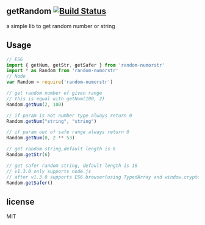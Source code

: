 ## getRandom [![Build Status](https://www.travis-ci.org/isLishude/get-random.svg?branch=master)](https://www.travis-ci.org/isLishude/get-random)
a simple lib to get random number or string 

## Usage

```js
// ES6
import { getNum, getStr, getSafer } from 'random-numorstr'
import * as Random from 'random-numorstr'
// Node
var Random = require('random-numorstr')

// get random number of given range
// this is equal with getNum(100, 2)
Random.getNum(2, 100)

// if param is not number type always return 0
Random.getNum("string", "string")

// if param out of safe range always return 0
Random.getNum(0, 2 ** 53)

// get random string,default length is 6
Random.getStr(6)

// get safer random string, default length is 16
// v1.3.0 only supports node.js
// after v1.3.0 supports ES6 browser(using TypedArray and window.crypto)
Random.getSafer()
```

## license
MIT